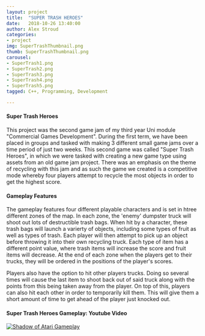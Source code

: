 ```yaml
---
layout: project
title:  "SUPER TRASH HEROES"
date:   2018-10-26 13:40:00
author: Alex Stroud
categories:
- project
img: SuperTrashThumbnail.png
thumb: SuperTrashThumbnail.png
carousel:
- SuperTrash1.png
- SuperTrash2.png
- SuperTrash3.png
- SuperTrash4.png
- SuperTrash5.png
tagged: C++, Programming, Development

---
```


#### Super Trash Heroes

This project was the second game jam of my third year Uni module "Commercial Games Development". During the first term, we have been placed in groups and tasked with making 3 different small game jams over a time period of just two weeks. This second game was called "Super Trash Heroes", in which we were tasked with creating a new game type using assets from an old game jam project. There was an emphasis on the theme of recycling with this jam and as such the game we created is a competitive mode whereby four players attempt to recycle the most objects in order to get the highest score.


#### Gameplay Features

The gameplay features four different playable characters and is set in htree different zones of the map. In each zone, the 'enemy' dumpster truck will shoot out lots of destructible trash bags. When hit by a character, these trash bags will launch a varierty of objects, including some types of fruit as well as types of trash. Each player will then attempt to pick up an object before throwing it into their own recycling truck. Each type of item has a different point value, where trash items will increase the score and fruit items will decrease. At the end of each zone when the players get to their trucks, they will be ordered in the positions of the player's scores. 

Players also have the option to hit other players trucks. Doing so several times will cause the last item to shoot back out of said truck along with the points from this being taken away from the player. On top of this, players can also hit each other in order to temporarily kill them. This will give them a short amount of time to get ahead of the player just knocked out.


#### Super Trash Heroes Gameplay: Youtube Video
[![Shadow of Atari Gameplay](https://img.youtube.com/vi/XGFyR9oi8n4/0.jpg)](https://youtu.be/XGFyR9oi8n4 "Shadow of Atari Gameplay")



